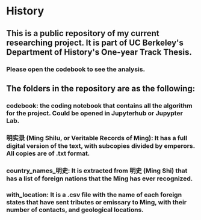 # History

## This is a public repository of my current researching project. It is part of UC Berkeley's Department of History's One-year Track Thesis.
### Please open the codebook to see the analysis.
## The folders in the repository are as the following:
### codebook: the coding notebook that contains all the algorithm for the project. Could be opened in Jupyterhub or Jupypter Lab.
### 明实录 (Ming Shilu, or Veritable Records of Ming): It has a full digital version of the text, with subcopies divided by emperors. All copies are of .txt format.
### country_names_明史: It is extracted from 明史 (Ming Shi) that has a list of foreign nations that the Ming has ever recognized.
### with_location: It is a .csv file with the name of each foreign states that have sent tributes or emissary to Ming, with their number of contacts, and geological locations.
